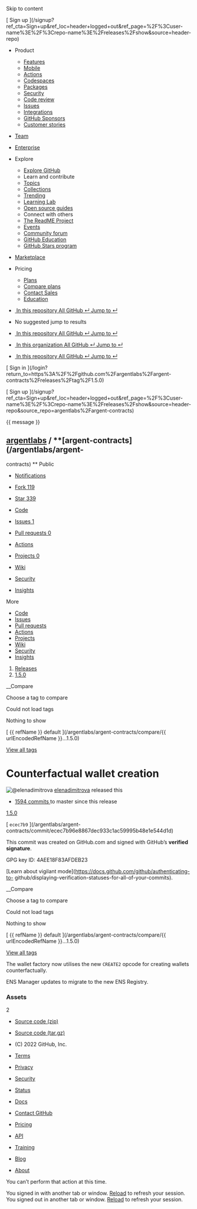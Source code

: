 Skip to content

[ ](https://github.com/)

[ Sign up
](/signup?ref_cta=Sign+up&ref_loc=header+logged+out&ref_page=%2F%3Cuser-
name%3E%2F%3Crepo-name%3E%2Freleases%2Fshow&source=header-repo)

  * Product 

    * [ Features ](/features)
    * [ Mobile ](/mobile)
    * [ Actions ](/features/actions)
    * [ Codespaces ](/features/codespaces)
    * [ Packages ](/features/packages)
    * [ Security ](/features/security)
    * [ Code review ](/features/code-review)
    * [ Issues ](/features/issues)
    * [ Integrations ](/features/integrations)
    * [ GitHub Sponsors ](/sponsors)
    * [ Customer stories ](/customer-stories)

  * [Team](/team)
  * [Enterprise](/enterprise)
  * Explore 

    * [ Explore GitHub ](/explore)
    * Learn and contribute
    * [ Topics ](/topics)
    * [ Collections ](/collections)
    * [ Trending ](/trending)
    * [ Learning Lab ](https://lab.github.com/)
    * [ Open source guides ](https://opensource.guide)
    * Connect with others
    * [ The ReadME Project ](/readme)
    * [ Events ](/events)
    * [ Community forum ](https://github.community)
    * [ GitHub Education ](https://education.github.com)
    * [ GitHub Stars program ](https://stars.github.com)

  * [Marketplace](/marketplace)
  * Pricing 

    * [ Plans ](/pricing)
    * [ Compare plans ](/pricing#compare-features)
    * [ Contact Sales ](https://github.com/enterprise/contact)
    * [ Education ](https://education.github.com)

  * [ ![]() In this repository  All GitHub  ↵ Jump to ↵ ]()

  * No suggested jump to results

  * [ ![]() In this repository  All GitHub  ↵ Jump to ↵ ]()
  * [ ![]() In this organization  All GitHub  ↵ Jump to ↵ ]()
  * [ ![]() In this repository  All GitHub  ↵ Jump to ↵ ]()

[ Sign in ](/login?return_to=https%3A%2F%2Fgithub.com%2Fargentlabs%2Fargent-
contracts%2Freleases%2Ftag%2F1.5.0)

[ Sign up
](/signup?ref_cta=Sign+up&ref_loc=header+logged+out&ref_page=%2F%3Cuser-
name%3E%2F%3Crepo-name%3E%2Freleases%2Fshow&source=header-
repo&source_repo=argentlabs%2Fargent-contracts)

{{ message }}

##  [argentlabs](/argentlabs) / **[argent-contracts](/argentlabs/argent-
contracts) ** Public

  * [ Notifications ](/login?return_to=%2Fargentlabs%2Fargent-contracts)
  * [ Fork 119 ](/login?return_to=%2Fargentlabs%2Fargent-contracts)
  * [ Star  339 ](/login?return_to=%2Fargentlabs%2Fargent-contracts)

  * [ Code ](/argentlabs/argent-contracts/tree/1.5.0)
  * [ Issues 1 ](/argentlabs/argent-contracts/issues)
  * [ Pull requests 0 ](/argentlabs/argent-contracts/pulls)
  * [ Actions ](/argentlabs/argent-contracts/actions)
  * [ Projects 0 ](/argentlabs/argent-contracts/projects?type=beta)
  * [ Wiki ](/argentlabs/argent-contracts/wiki)
  * [ Security ](/argentlabs/argent-contracts/security)
  * [ Insights ](/argentlabs/argent-contracts/pulse)

More

  * [ Code ](/argentlabs/argent-contracts/tree/1.5.0)
  * [ Issues ](/argentlabs/argent-contracts/issues)
  * [ Pull requests ](/argentlabs/argent-contracts/pulls)
  * [ Actions ](/argentlabs/argent-contracts/actions)
  * [ Projects ](/argentlabs/argent-contracts/projects?type=beta)
  * [ Wiki ](/argentlabs/argent-contracts/wiki)
  * [ Security ](/argentlabs/argent-contracts/security)
  * [ Insights ](/argentlabs/argent-contracts/pulse)

  1. [Releases](/argentlabs/argent-contracts/releases)
  2. [ 1.5.0 ](/argentlabs/argent-contracts/releases/tag/1.5.0)

__Compare

Choose a tag to compare

Could not load tags

Nothing to show

[ {{ refName }} default ](/argentlabs/argent-contracts/compare/{{
urlEncodedRefName }}...1.5.0)

[View all tags](/argentlabs/argent-contracts/tags)

# Counterfactual wallet creation

![@elenadimitrova](https://avatars.githubusercontent.com/u/703848?s=40&v=4)
[elenadimitrova](/elenadimitrova) released this

* [ 1594 commits ](/argentlabs/argent-contracts/compare/1.5.0...master) to master since this release 

[ 1.5.0  ](/argentlabs/argent-contracts/tree/1.5.0)

[ `ecec7b9` ](/argentlabs/argent-
contracts/commit/ecec7b96e8867dec933c1ac59995b48e1e544d1d)

This commit was created on GitHub.com and signed with GitHub’s **verified
signature**.

GPG key ID: 4AEE18F83AFDEB23

[Learn about vigilant mode](https://docs.github.com/github/authenticating-to-
github/displaying-verification-statuses-for-all-of-your-commits).

__Compare

Choose a tag to compare

Could not load tags

Nothing to show

[ {{ refName }} default ](/argentlabs/argent-contracts/compare/{{
urlEncodedRefName }}...1.5.0)

[View all tags](/argentlabs/argent-contracts/tags)

The wallet factory now utilises the new `CREATE2` opcode for creating wallets
counterfactually.

ENS Manager updates to migrate to the new ENS Registry.

### Assets

2

  * [ Source code (zip) ](/argentlabs/argent-contracts/archive/refs/tags/1.5.0.zip)

  * [ Source code (tar.gz) ](/argentlabs/argent-contracts/archive/refs/tags/1.5.0.tar.gz)

  * [ ](https://github.com "GitHub") (C) 2022 GitHub, Inc. 

  * [Terms](https://docs.github.com/en/github/site-policy/github-terms-of-service)
  * [Privacy](https://docs.github.com/en/github/site-policy/github-privacy-statement)
  * [Security](https://github.com/security)
  * [Status](https://www.githubstatus.com/)
  * [Docs](https://docs.github.com)
  * [Contact GitHub](https://support.github.com?tags=dotcom-footer)
  * [Pricing](https://github.com/pricing)
  * [API](https://docs.github.com)
  * [Training](https://services.github.com)
  * [Blog](https://github.blog)
  * [About](https://github.com/about)

You can’t perform that action at this time.

You signed in with another tab or window. [Reload]() to refresh your session.
You signed out in another tab or window. [Reload]() to refresh your session.

